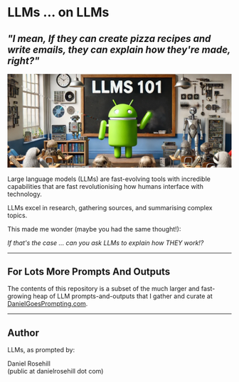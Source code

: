 # LLMs ... on LLMs

## *"I mean, If they can create pizza recipes and write emails, they can explain how they're made, right?"*

![alt text](images/header.webp)

 Large language models (LLMs) are fast-evolving tools with incredible capabilities that are fast revolutionising how humans interface with technology.

 LLMs excel in research, gathering sources, and summarising complex topics.

This made me wonder (maybe you had the same thought!):

*If that's the case ... can you ask LLMs to explain how THEY work!?*

---

## For Lots More Prompts And Outputs

The contents of this repository is a subset of the much larger and fast-growing heap of LLM prompts-and-outputs that I gather and curate at [DanielGoesPrompting.com](https://danielgoesprompting.com).

---


## Author

LLMs, as prompted by:

Daniel Rosehill  
(public at danielrosehill dot com)


